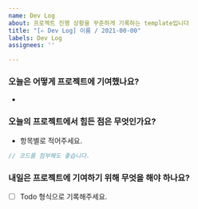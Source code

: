 ```yaml
---
name: Dev Log
about: 프로젝트 진행 상황을 꾸준하게 기록하는 template입니다
title: "[✍️ Dev Log] 이름 / 2021-00-00"
labels: Dev Log
assignees: ''

---
```


### 오늘은 어떻게 프로젝트에 기여했나요?

- 

### 오늘의 프로젝트에서 힘든 점은 무엇인가요?

- 항목별로 적어주세요.

```js
// 코드를 첨부해도 좋습니다.
```

### 내일은 프로젝트에 기여하기 위해 무엇을 해야 하나요?

- [ ] Todo 형식으로 기록해주세요.
